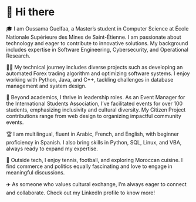 # 👋 Hi there

🎓 I am Oussama Guelfaa, a Master’s student in Computer Science at École Nationale Supérieure des Mines de Saint-Étienne. I am passionate about technology and eager to contribute to innovative solutions. My background includes expertise in Software Engineering, Cybersecurity, and Operational Research.

👨‍💻 My technical journey includes diverse projects such as developing an automated Forex trading algorithm and optimizing software systems. I enjoy working with Python, Java, and C++, tackling challenges in database management and system design.

🌟 Beyond academics, I thrive in leadership roles. As an Event Manager for the International Students Association, I’ve facilitated events for over 100 students, emphasizing inclusivity and cultural diversity. My Citizen Project contributions range from web design to organizing impactful community events.

🏆 I am multilingual, fluent in Arabic, French, and English, with beginner proficiency in Spanish. I also bring skills in Python, SQL, Linux, and VBA, always ready to expand my expertise.

🎾 Outside tech, I enjoy tennis, football, and exploring Moroccan cuisine. I find commerce and politics equally fascinating and love to engage in meaningful discussions.

✈️ As someone who values cultural exchange, I’m always eager to connect and collaborate. Check out my LinkedIn profile to know more!

